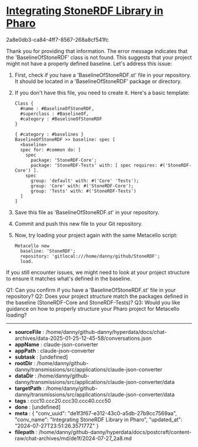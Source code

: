# [Integrating StoneRDF Library in Pharo](https://claude.ai/chat/de1f3f67-e312-43c0-a5db-27b9cc7569aa)

2a8e0db3-ca84-4ff7-8567-268a8cf541fc

 Thank you for providing that information. The error message indicates that the 'BaselineOfStoneRDF' class is not found. This suggests that your project might not have a properly defined baseline. Let's address this issue:

1. First, check if you have a 'BaselineOfStoneRDF.st' file in your repository. It should be located in a 'BaselineOfStoneRDF' package or directory.

2. If you don't have this file, you need to create it. Here's a basic template:

   ```smalltalk
   Class {
     #name : #BaselineOfStoneRDF,
     #superclass : #BaselineOf,
     #category : #BaselineOfStoneRDF
   }

   { #category : #baselines }
   BaselineOfStoneRDF >> baseline: spec [
     <baseline>
     spec for: #common do: [
       spec 
         package: 'StoneRDF-Core';
         package: 'StoneRDF-Tests' with: [ spec requires: #('StoneRDF-Core') ].
       spec 
         group: 'default' with: #('Core' 'Tests');
         group: 'Core' with: #('StoneRDF-Core');
         group: 'Tests' with: #('StoneRDF-Tests')
     ]
   ]
   ```

3. Save this file as 'BaselineOfStoneRDF.st' in your repository.

4. Commit and push this new file to your Git repository.

5. Now, try loading your project again with the same Metacello script:

   ```smalltalk
   Metacello new
     baseline: 'StoneRDF';
     repository: 'gitlocal:///home/danny/github/StoneRDF';
     load.
   ```

If you still encounter issues, we might need to look at your project structure to ensure it matches what's defined in the baseline.

Q1: Can you confirm if you have a 'BaselineOfStoneRDF.st' file in your repository?
Q2: Does your project structure match the packages defined in the baseline (StoneRDF-Core and StoneRDF-Tests)?
Q3: Would you like guidance on how to properly structure your Pharo project for Metacello loading?

---

* **sourceFile** : /home/danny/github-danny/hyperdata/docs/chat-archives/data-2025-01-25-12-45-58/conversations.json
* **appName** : claude-json-converter
* **appPath** : claude-json-converter
* **subtask** : [undefined]
* **rootDir** : /home/danny/github-danny/transmissions/src/applications/claude-json-converter
* **dataDir** : /home/danny/github-danny/transmissions/src/applications/claude-json-converter/data
* **targetPath** : /home/danny/github-danny/transmissions/src/applications/claude-json-converter/data
* **tags** : ccc10.ccc20.ccc30.ccc40.ccc50
* **done** : [undefined]
* **meta** : {
  "conv_uuid": "de1f3f67-e312-43c0-a5db-27b9cc7569aa",
  "conv_name": "Integrating StoneRDF Library in Pharo",
  "updated_at": "2024-07-27T23:51:26.357177Z"
}
* **filepath** : /home/danny/github-danny/hyperdata/docs/postcraft/content-raw/chat-archives/md/de1f/2024-07-27_2a8.md